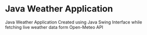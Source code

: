# Java Weather Application
 Java Weather Application Created using Java Swing Interface while fetching live weather data form Open-Meteo API
